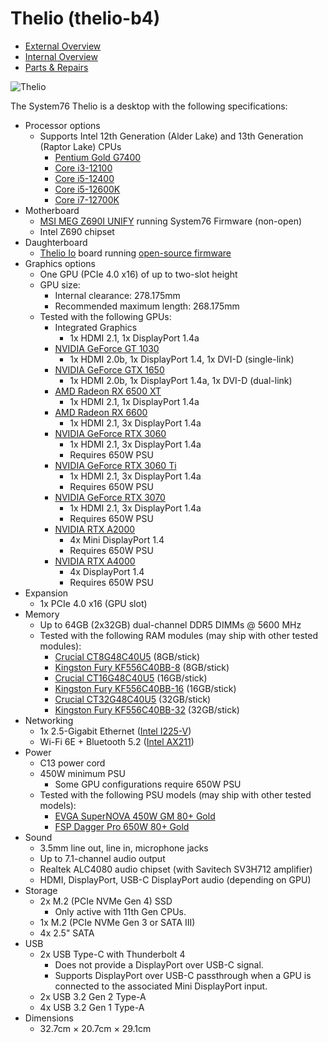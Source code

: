# Thelio (thelio-b4)

- [External Overview](./external-overview.md)
- [Internal Overview](./internal-overview.md)
- [Parts & Repairs](./repairs.md)

![Thelio](./img/thelio-b4.webp)

The System76 Thelio is a desktop with the following specifications:

- Processor options
    - Supports Intel 12th Generation (Alder Lake) and 13th Generation (Raptor Lake) CPUs
        - [Pentium Gold G7400](https://ark.intel.com/content/www/us/en/ark/products/219435/intel-pentium-gold-g7400-processor-6m-cache-3-70-ghz.html)
        - [Core i3-12100](https://ark.intel.com/content/www/us/en/ark/products/134584/intel-core-i312100-processor-12m-cache-up-to-4-30-ghz.html)
        - [Core i5-12400](https://ark.intel.com/content/www/us/en/ark/products/134586/intel-core-i512400-processor-18m-cache-up-to-4-40-ghz.html)
        - [Core i5-12600K](https://ark.intel.com/content/www/us/en/ark/products/134589/intel-core-i512600k-processor-20m-cache-up-to-4-90-ghz.html)
        - [Core i7-12700K](https://ark.intel.com/content/www/us/en/ark/products/134594/intel-core-i712700k-processor-25m-cache-up-to-5-00-ghz.html)
- Motherboard
    - [MSI MEG Z690I UNIFY](https://www.msi.com/Motherboard/MEG-Z690I-UNIFY/Specification) running System76 Firmware (non-open)
    - Intel Z690 chipset
- Daughterboard
    - [Thelio Io](https://github.com/system76/thelio-io) board running [open-source firmware](https://github.com/system76/thelio-io-firmware)
- Graphics options
    - One GPU (PCIe 4.0 x16) of up to two-slot height
    - GPU size:
        - Internal clearance: 278.175mm
        - Recommended maximum length: 268.175mm
    - Tested with the following GPUs:
        - Integrated Graphics
            - 1x HDMI 2.1, 1x DisplayPort 1.4a
        - [NVIDIA GeForce GT 1030](https://www.nvidia.com/en-us/geforce/graphics-cards/gt-1030/specifications/)
            - 1x HDMI 2.0b, 1x DisplayPort 1.4, 1x DVI-D (single-link)
        - [NVIDIA GeForce GTX 1650](https://www.nvidia.com/en-us/geforce/graphics-cards/compare/?section=compare-16)
            - 1x HDMI 2.0b, 1x DisplayPort 1.4a, 1x DVI-D (dual-link)
        - [AMD Radeon RX 6500 XT](https://www.amd.com/en/products/graphics/amd-radeon-rx-6500-xt#product-specs)
            - 1x HDMI 2.1, 1x DisplayPort 1.4a
        - [AMD Radeon RX 6600](https://www.amd.com/en/products/graphics/amd-radeon-rx-6600#product-specs)
            - 1x HDMI 2.1, 3x DisplayPort 1.4a
        - [NVIDIA GeForce RTX 3060](https://www.nvidia.com/en-us/geforce/graphics-cards/30-series/rtx-3060-3060ti/#specs)
            - 1x HDMI 2.1, 3x DisplayPort 1.4a
            - Requires 650W PSU
        - [NVIDIA GeForce RTX 3060 Ti](https://www.nvidia.com/en-us/geforce/graphics-cards/30-series/rtx-3060-3060ti/#specs)
            - 1x HDMI 2.1, 3x DisplayPort 1.4a
            - Requires 650W PSU
        - [NVIDIA GeForce RTX 3070](https://www.nvidia.com/en-us/geforce/graphics-cards/30-series/rtx-3070-3070ti/#specs)
            - 1x HDMI 2.1, 3x DisplayPort 1.4a
            - Requires 650W PSU
        - [NVIDIA RTX A2000](https://www.nvidia.com/en-us/design-visualization/rtx-a2000/#specifications)
            - 4x Mini DisplayPort 1.4
            - Requires 650W PSU
        - [NVIDIA RTX A4000](https://www.nvidia.com/en-us/design-visualization/rtx-a4000/#specifications)
            - 4x DisplayPort 1.4
            - Requires 650W PSU
- Expansion
    - 1x PCIe 4.0 x16 (GPU slot)
- Memory
    - Up to 64GB (2x32GB) dual-channel DDR5 DIMMs @ 5600 MHz
    - Tested with the following RAM modules (may ship with other tested modules):
        - [Crucial CT8G48C40U5](https://www.crucial.com/memory/ddr5/ct8g48c40u5#spec) (8GB/stick)
        - [Kingston Fury KF556C40BB-8](https://www.kingston.com/datasheets/KF556C40BB-8.pdf) (8GB/stick)
        - [Crucial CT16G48C40U5](https://www.crucial.com/memory/ddr5/ct16g48c40u5#spec) (16GB/stick)
        - [Kingston Fury KF556C40BB-16](https://www.kingston.com/datasheets/KF556C40BB-16.pdf) (16GB/stick)
        - [Crucial CT32G48C40U5](https://www.crucial.com/memory/ddr5/ct32g48c40u5#spec) (32GB/stick)
        - [Kingston Fury KF556C40BB-32](https://www.kingston.com/datasheets/KF556C40BB-32.pdf) (32GB/stick)
- Networking
    - 1x 2.5-Gigabit Ethernet ([Intel I225-V](https://ark.intel.com/content/www/us/en/ark/products/184676/intel-ethernet-controller-i225v.html))
    - Wi-Fi 6E + Bluetooth 5.2 ([Intel AX211](https://ark.intel.com/content/www/us/en/ark/products/204837/intel-wifi-6e-ax211-gig.html))
- Power
    - C13 power cord
    - 450W minimum PSU
        - Some GPU configurations require 650W PSU
    - Tested with the following PSU models (may ship with other tested models):
        - [EVGA SuperNOVA 450W GM 80+ Gold](https://www.evga.com/products/product.aspx?pn=123-GM-0450-Y1)
        - [FSP Dagger Pro 650W 80+ Gold](https://www.fspgroupusa.com/ecommerce/daggerpro650w.html)
- Sound
    - 3.5mm line out, line in, microphone jacks
    - Up to 7.1-channel audio output
    - Realtek ALC4080 audio chipset (with Savitech SV3H712 amplifier)
    - HDMI, DisplayPort, USB-C DisplayPort audio (depending on GPU)
- Storage
    - 2x M.2 (PCIe NVMe Gen 4) SSD
        - Only active with 11th Gen CPUs.
    - 1x M.2 (PCIe NVMe Gen 3 or SATA III)
    - 4x 2.5" SATA
- USB
    - 2x USB Type-C with Thunderbolt 4
        - Does not provide a DisplayPort over USB-C signal.
        - Supports DisplayPort over USB-C passthrough when a GPU is connected to the associated Mini DisplayPort input.
    - 2x USB 3.2 Gen 2 Type-A
    - 4x USB 3.2 Gen 1 Type-A
- Dimensions
    - 32.7cm × 20.7cm × 29.1cm
